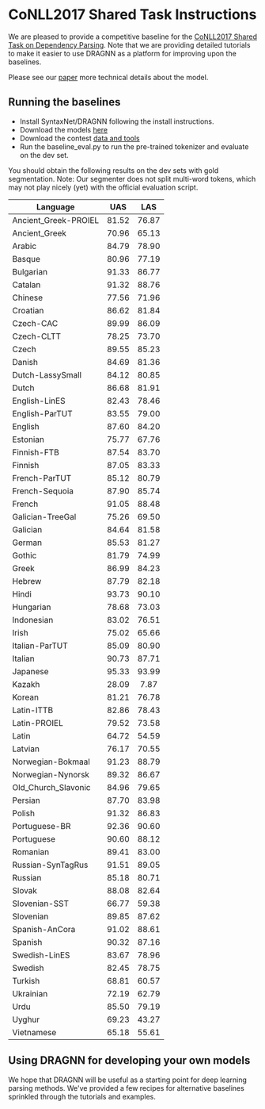 # CoNLL2017 Shared Task Instructions

We are pleased to provide a competitive baseline for the [CoNLL2017 Shared Task
on Dependency Parsing](http://universaldependencies.org/conll17/). Note that we
are providing detailed tutorials to make it easier to use DRAGNN as a platform
for improving upon the baselines.

Please see our [paper](paper.pdf) more technical details about the model.

## Running the baselines

*   Install SyntaxNet/DRAGNN following the install instructions.
*   Download the models [here](https://drive.google.com/file/d/0BxpbZGYVZsEeSFdrUnBNMUp1YzQ/view?usp=sharing)
*   Download the contest [data and tools](http://universaldependencies.org/conll17/)
*   Run the baseline_eval.py to run the pre-trained tokenizer and evaluate on
    the dev set.

You should obtain the following results on the dev sets with gold segmentation.
Note: Our segmenter does not split multi-word tokens, which may not play nicely
(yet) with the official evaluation script.

| Language | UAS | LAS |
| -------- | :--------: | :-------------: |
| Ancient_Greek-PROIEL | 81.52	| 76.87 |
| Ancient_Greek	| 70.96	| 65.13 |
| Arabic	| 84.79	| 78.90 |
| Basque	| 80.96	| 77.19 |
| Bulgarian	| 91.33	| 86.77 |
| Catalan	| 91.32	| 88.76 |
| Chinese	| 77.56	| 71.96 |
| Croatian	| 86.62	| 81.84 |
| Czech-CAC	| 89.99	| 86.09 |
| Czech-CLTT	| 78.25	| 73.70 |
| Czech	| 89.55	| 85.23 |
| Danish	| 84.69	| 81.36 |
| Dutch-LassySmall | 84.12	| 80.85 |
| Dutch	| 86.68	| 81.91 |
| English-LinES	| 82.43	| 78.46 |
| English-ParTUT	| 83.55	| 79.00 |
| English	| 87.60	| 84.20 |
| Estonian	| 75.77	| 67.76 |
| Finnish-FTB	| 87.54	| 83.70 |
| Finnish	| 87.05	| 83.33 |
| French-ParTUT	| 85.12	| 80.79 |
| French-Sequoia	| 87.90	| 85.74 |
| French	| 91.05	| 88.48 |
| Galician-TreeGal | 75.26	| 69.50 |
| Galician	| 84.64	| 81.58 |
| German	| 85.53	| 81.27 |
| Gothic	| 81.79	| 74.99 |
| Greek	| 86.99	| 84.23 |
| Hebrew	| 87.79	| 82.18 |
| Hindi	| 93.73	| 90.10 |
| Hungarian	| 78.68	| 73.03 |
| Indonesian	| 83.02	| 76.51 |
| Irish	| 75.02	| 65.66 |
| Italian-ParTUT	| 85.09	| 80.90 |
| Italian	| 90.73	| 87.71 |
| Japanese	| 95.33	| 93.99 |
| Kazakh	| 28.09	| 7.87 |
| Korean	| 81.21	| 76.78 |
| Latin-ITTB	| 82.86	| 78.43 |
| Latin-PROIEL	| 79.52	| 73.58 |
| Latin	| 64.72	| 54.59 |
| Latvian	| 76.17	| 70.55 |
| Norwegian-Bokmaal | 91.23	| 88.79 |
| Norwegian-Nynorsk | 89.32	| 86.67 |
| Old_Church_Slavonic | 84.96	| 79.65 |
| Persian	| 87.70	| 83.98 |
| Polish	| 91.32	| 86.83 |
| Portuguese-BR	| 92.36	| 90.60 |
| Portuguese	| 90.60	| 88.12 |
| Romanian	| 89.41	| 83.00 |
| Russian-SynTagRus | 91.51	| 89.05 |
| Russian	| 85.18	| 80.71 |
| Slovak	| 88.08	| 82.64 |
| Slovenian-SST	| 66.77	| 59.38 |
| Slovenian	| 89.85	| 87.62 |
| Spanish-AnCora | 91.02	| 88.61 |
| Spanish	| 90.32	| 87.16 |
| Swedish-LinES	| 83.67	| 78.96 |
| Swedish	| 82.45	| 78.75 |
| Turkish	| 68.81	| 60.57 |
| Ukrainian	| 72.19	| 62.79 |
| Urdu	| 85.50	| 79.19 |
| Uyghur	| 69.23	| 43.27 |
| Vietnamese	| 65.18	| 55.61 |

## Using DRAGNN for developing your own models

We hope that DRAGNN will be useful as a starting point for deep learning parsing
methods. We've provided a few recipes for alternative baselines sprinkled
through the tutorials and examples.
